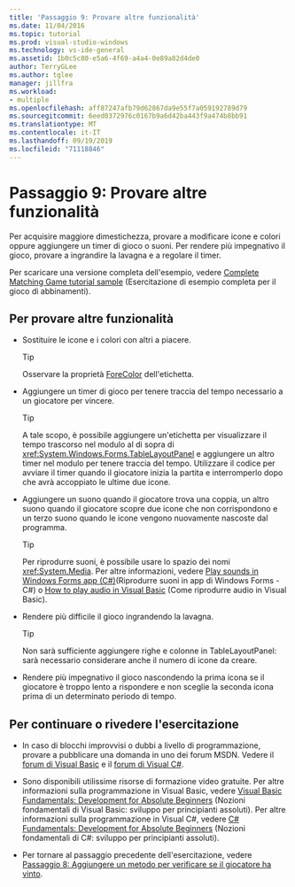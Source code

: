 ```yaml
---
title: 'Passaggio 9: Provare altre funzionalità'
ms.date: 11/04/2016
ms.topic: tutorial
ms.prod: visual-studio-windows
ms.technology: vs-ide-general
ms.assetid: 1b0c5c80-e5a6-4f69-a4a4-0e89a82d4de0
author: TerryGLee
ms.author: tglee
manager: jillfra
ms.workload:
- multiple
ms.openlocfilehash: aff87247afb79d62867da9e55f7a059192789d79
ms.sourcegitcommit: 6eed0372976c0167b9a6d42ba443f9a474b8bb91
ms.translationtype: MT
ms.contentlocale: it-IT
ms.lasthandoff: 09/19/2019
ms.locfileid: "71118846"
---
```

# <a name="step-9-try-other-features"></a>Passaggio 9: Provare altre funzionalità
Per acquisire maggiore dimestichezza, provare a modificare icone e colori oppure aggiungere un timer di gioco o suoni. Per rendere più impegnativo il gioco, provare a ingrandire la lavagna e a regolare il timer.

Per scaricare una versione completa dell'esempio, vedere [Complete Matching Game tutorial sample](https://code.msdn.microsoft.com/Complete-Matching-Game-4cffddba) (Esercitazione di esempio completa per il gioco di abbinamenti).

## <a name="to-try-other-features"></a>Per provare altre funzionalità

- Sostituire le icone e i colori con altri a piacere.

    > [!TIP]
    > Osservare la proprietà [ForeColor](<xref:System.Windows.Forms.Control.ForeColor%2A>) dell'etichetta.

- Aggiungere un timer di gioco per tenere traccia del tempo necessario a un giocatore per vincere.

    > [!TIP]
    > A tale scopo, è possibile aggiungere un'etichetta per visualizzare il tempo trascorso nel modulo al di sopra di <xref:System.Windows.Forms.TableLayoutPanel> e aggiungere un altro timer nel modulo per tenere traccia del tempo. Utilizzare il codice per avviare il timer quando il giocatore inizia la partita e interromperlo dopo che avrà accoppiato le ultime due icone.

- Aggiungere un suono quando il giocatore trova una coppia, un altro suono quando il giocatore scopre due icone che non corrispondono e un terzo suono quando le icone vengono nuovamente nascoste dal programma.

    > [!TIP]
    > Per riprodurre suoni, è possibile usare lo spazio dei nomi <xref:System.Media>. Per altre informazioni, vedere [Play sounds in Windows Forms app (C#)](http://youtu.be/qOh4ooHg1UU)(Riprodurre suoni in app di Windows Forms - C#) o [How to play audio in Visual Basic](http://youtu.be/-4oPDeQrtMs) (Come riprodurre audio in Visual Basic).

- Rendere più difficile il gioco ingrandendo la lavagna.

    > [!TIP]
    > Non sarà sufficiente aggiungere righe e colonne in TableLayoutPanel: sarà necessario considerare anche il numero di icone da creare.

- Rendere più impegnativo il gioco nascondendo la prima icona se il giocatore è troppo lento a rispondere e non sceglie la seconda icona prima di un determinato periodo di tempo.

## <a name="to-continue-or-review"></a>Per continuare o rivedere l'esercitazione

- In caso di blocchi improvvisi o dubbi a livello di programmazione, provare a pubblicare una domanda in uno dei forum MSDN. Vedere il [forum di Visual Basic](https://social.msdn.microsoft.com/Forums/vstudio/home?forum=vbgeneral) e il [forum di Visual C#](https://social.msdn.microsoft.com/Forums/vstudio/home?forum=csharpgeneral).

- Sono disponibili utilissime risorse di formazione video gratuite. Per altre informazioni sulla programmazione in Visual Basic, vedere [Visual Basic Fundamentals: Development for Absolute Beginners](https://channel9.msdn.com/Series/Visual-Basic-Development-for-Absolute-Beginners) (Nozioni fondamentali di Visual Basic: sviluppo per principianti assoluti). Per altre informazioni sulla programmazione in Visual C#, vedere [C# Fundamentals: Development for Absolute Beginners](https://channel9.msdn.com/Series/C-Sharp-Fundamentals-Development-for-Absolute-Beginners) (Nozioni fondamentali di C#: sviluppo per principianti assoluti).

- Per tornare al passaggio precedente dell'esercitazione, vedere [Passaggio 8: Aggiungere un metodo per verificare se il giocatore ha vinto](../ide/step-8-add-a-method-to-verify-whether-the-player-won.md).
